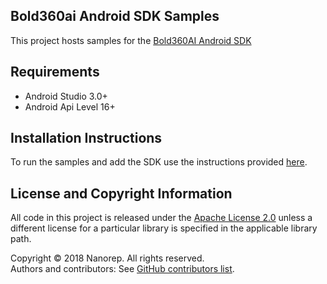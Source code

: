 ## Bold360ai Android SDK Samples

This project hosts samples for the [Bold360AI Android SDK](https://github.com/nanorepsdk/Bold360ai-Android-SDK)

## Requirements

* Android Studio 3.0+
* Android Api Level 16+

## Installation Instructions

To run the samples and add the SDK use the instructions provided [here](https://github.com/bold360ai/bold360ai_android_sdk/wiki/HowToUseSDK).

## License and Copyright Information
All code in this project is released under the [Apache License 2.0](http://www.apache.org/licenses/) unless a different license for a particular library is specified in the applicable library path.   

Copyright © 2018 Nanorep. All rights reserved.   
Authors and contributors: See [GitHub contributors list](https://github.com/nanorepsdk/NRSDK-Samples/graphs/contributors).
